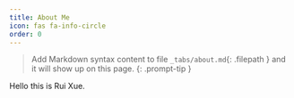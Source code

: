 ```yaml
---
title: About Me
icon: fas fa-info-circle
order: 0
---
```


> Add Markdown syntax content to file `_tabs/about.md`{: .filepath } and it will show up on this page.
{: .prompt-tip }

Hello this is Rui Xue.

